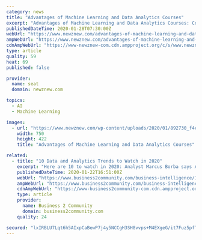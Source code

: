 ```yaml
---
category: news
title: "Advantages of Machine Learning and Data Analytics Courses"
excerpt: "Advantages of Machine Learning and Data Analytics Courses: Considering that the data enormity is consistently on the rise, the urgent need to figure out such methods that can help to gain valuable insights on the same can be felt. As a result, the demand for professionals with adequate data science skills cannot be neglected. There is no ..."
publishedDateTime: 2020-01-28T07:30:00Z
webUrl: "https://www.newznew.com/advantages-of-machine-learning-and-data-analytics-courses/"
ampWebUrl: "https://www.newznew.com/advantages-of-machine-learning-and-data-analytics-courses/amp/"
cdnAmpWebUrl: "https://www-newznew-com.cdn.ampproject.org/c/s/www.newznew.com/advantages-of-machine-learning-and-data-analytics-courses/amp/"
type: article
quality: 59
heat: 69
published: false

provider:
  name: seat
  domain: newznew.com

topics:
  - AI
  - Machine Learning

images:
  - url: "https://www.newznew.com/wp-content/uploads/2020/01/892730_f4e5_3.jpg"
    width: 750
    height: 422
    title: "Advantages of Machine Learning and Data Analytics Courses"

related:
  - title: "10 Data and Analytics Trends to Watch in 2020"
    excerpt: "Here are 10 to watch in 2020: Analyst Marcus Borba says Auto machine learning (AutoML), the ability to automate the entire process of developing and managing machine learning models, will also help data scientists focus on what matters versus the mundane. In addition, it will help prevent errors, as well as make machine learning capabilities ..."
    publishedDateTime: 2020-01-22T16:51:00Z
    webUrl: "https://www.business2community.com/business-intelligence/10-data-and-analytics-trends-to-watch-in-2020-02277191"
    ampWebUrl: "https://www.business2community.com/business-intelligence/10-data-and-analytics-trends-to-watch-in-2020-02277191/amp"
    cdnAmpWebUrl: "https://www-business2community-com.cdn.ampproject.org/c/s/www.business2community.com/business-intelligence/10-data-and-analytics-trends-to-watch-in-2020-02277191/amp"
    type: article
    provider:
      name: Business 2 Community
      domain: business2community.com
    quality: 24

secured: "lxIRBLU7Lqt6h5AIxpCaBewP7j4y5NCCgH3SH8vvps+M4EXgeG/it7Fuz5pfTR6b8X1By+QjZEcpp95elY/iI+g+XgPwTSG56/iHUrggOZ7/uMR3Ku1fx1IEdY66sGfC0i5W2Al77ArAExVAo9RtFbCtKjF+AfTtEjKo6KT67kNG+voBahkm4IBl7WxbGYaFYemOhNOpsepHHfAOwgz00muEE7JKgcJixKVXx7J/PzxuH42DbLDCYgXPbGeQnZreJX9nc6hm7mPu65ja2s4lY1E4hkXLbl8N2MNA8EPZ1X7LjXlwokx1T/qm5o7KsGq0;X1z2p2PmSEfsbSYDLJ05tw=="
---
```


